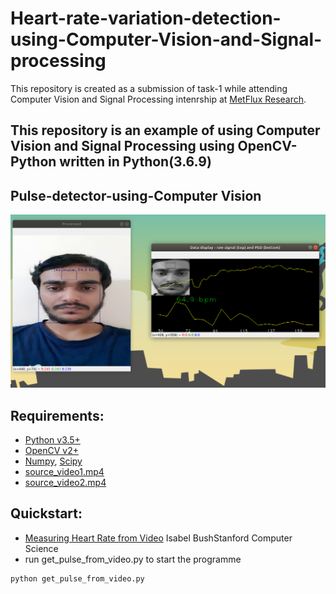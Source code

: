 # Heart-rate-variation-detection-using-Computer-Vision-and-Signal-processing
This repository is created as a submission of task-1 while attending Computer Vision and Signal Processing intenrship at [MetFlux Research](http://www.metflux.in/).

## This repository is an example of using Computer Vision and Signal Processing using OpenCV-Python written in Python(3.6.9) 

Pulse-detector-using-Computer Vision
-----------------------


![Alt text](execution_screenshot.png "Signal processing")


Requirements:
---------------

- [Python v3.5+](http://python.org/)
- [OpenCV v2+](http://opencv.org/)
- [Numpy](https://numpy.org/), [Scipy](https://www.scipy.org/)
- [source_video1.mp4](https://iitram-my.sharepoint.com/:v:/g/personal/kamlesh_kumar_19e_iitram_ac_in/EfCewkfkKyRBsN9ztFdHWb4BNBLCFl77cAO_naUxKHmNGA?e=75GPJE)
- [source_video2.mp4](https://iitram-my.sharepoint.com/:v:/g/personal/kamlesh_kumar_19e_iitram_ac_in/EX3KM9ayJ_hIi6g2lcNCL5wBCvrhh0y54X46y_iIkmUrqQ?e=8zLXaI)

Quickstart:
------------
- [Measuring Heart Rate from Video](https://web.stanford.edu/class/cs231a/prev_projects_2016/finalReport.pdf) Isabel BushStanford Computer Science
- run get_pulse_from_video.py to start the programme

```
python get_pulse_from_video.py
```

